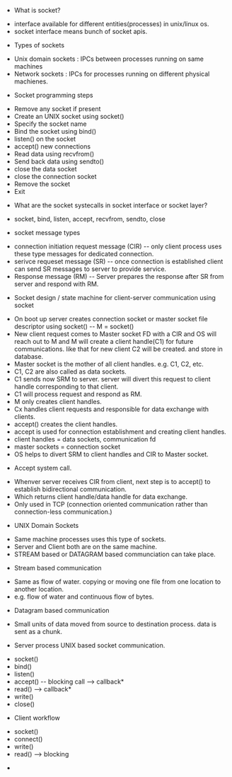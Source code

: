 * What is socket?
- interface available for different entities(processes) in unix/linux os.
- socket interface means bunch of socket apis.

* Types of sockets
- Unix domain sockets : IPCs between processes running on same machines
- Network sockets : IPCs for processes running on different physical machienes.

* Socket programming steps
- Remove any socket if present
- Create an UNIX socket using socket()
- Specify the socket name
- Bind the socket using bind()
- listen() on the socket
- accept() new connections
- Read data using recvfrom()
- Send back data using sendto()
- close the data socket
- close the connection socket
- Remove the socket
- Exit

* What are the socket systecalls in socket interface or socket layer?
- socket, bind, listen, accept, recvfrom, sendto, close

* socket message types
- connection initiation request message (CIR)
-- only client process uses these type messages for dedicated connection.
- serivce requeset message (SR)
-- once connection is established client can send SR messages to server to provide service.
- Response message (RM)
-- Server prepares the response after SR from server and respond with RM.

* Socket design / state machine for client-server communication using socket
- On boot up server creates connection socket or master socket file descriptor using socket()
-- M = socket()
- New client request comes to Master socket FD with a CIR and OS will reach out to M and M 
will create a client handle(C1) for future communications. like that for new client C2 will be created.
and store in database.
- Master socket is the mother of all client handles. e.g. C1, C2, etc.
- C1, C2 are also called as data sockets.
- C1 sends now SRM to server. server will divert this request to client handle corresponding to that client.
- C1 will process request and respond as RM.
- M only creates client handles.
- Cx handles client requests and responsible for data exchange with clients.
- accept() creates the client handles.
- accept is used for connection establishment and creating client handles.
- client handles = data sockets, communication fd
- master sockets = connection socket
- OS helps to divert SRM to client handles and CIR to Master socket.

* Accept system call.
- Whenver server receives CIR from client, next step is to accept() to establish bidirectional communication.
- Which returns client handle/data handle for data exchange.
- Only used in TCP (connection oriented communication rather than connection-less communication.)

* UNIX Domain Sockets
- Same machine processes uses this type of sockets.
- Server and Client both are on the same machine.
- STREAM based or DATAGRAM based communciation can take place.

* Stream based communication
- Same as flow of water. copying or moving one file from one location to another location.
- e.g. flow of water and continuous flow of bytes.

* Datagram based communication
- Small units of data moved from source to destination process. data is sent as a chunk.

* Server process UNIX based socket communication.
- socket()
- bind()
- listen()
- accept() -- blocking call --> callback* 
- read() --> callback*
- write()
- close()

* Client workflow
- socket()
- connect()
- write()
- read() --> blocking

*  
